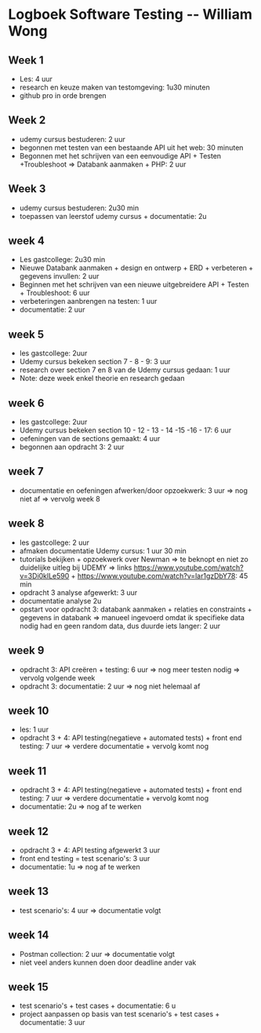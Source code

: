 # Logboek Software Testing -- William Wong
## Week 1 
* Les: 4 uur
* research en keuze maken van testomgeving: 1u30 minuten
* github pro in orde brengen
## Week 2
* udemy cursus bestuderen: 2 uur
* begonnen met testen van een bestaande API uit het web: 30 minuten 
* Begonnen met het schrijven van een eenvoudige API + Testen +Troubleshoot => Databank aanmaken + PHP: 2 uur 
## Week 3
* udemy cursus bestuderen: 2u30 min
* toepassen van leerstof udemy cursus + documentatie: 2u
## week 4
* Les gastcollege: 2u30 min
* Nieuwe Databank aanmaken + design en ontwerp + ERD + verbeteren + gegevens invullen: 2 uur
* Beginnen met het schrijven van een nieuwe uitgebreidere API + Testen + Troubleshoot: 6 uur 
* verbeteringen aanbrengen na testen: 1 uur
* documentatie: 2 uur
## week 5
* les gastcollege: 2uur
* Udemy cursus bekeken section 7 - 8 - 9: 3 uur
* research over section 7 en 8 van de Udemy cursus gedaan: 1 uur
* Note: deze week enkel theorie en research gedaan
## week 6
* les gastcollege: 2uur
* Udemy cursus bekeken section 10 - 12 - 13 - 14 -15 -16 - 17: 6 uur
* oefeningen van de sections gemaakt: 4 uur
* begonnen aan opdracht 3: 2 uur
## week 7
* documentatie en oefeningen afwerken/door opzoekwerk: 3 uur => nog niet af => vervolg week 8
## week 8
* les gastcollege: 2 uur
* afmaken documentatie Udemy cursus: 1 uur 30 min
* tutorials bekijken + opzoekwerk over Newman => te beknopt en niet zo duidelijke uitleg bij UDEMY => links https://www.youtube.com/watch?v=3Di0klLe590 + https://www.youtube.com/watch?v=lar1gzDbY78: 45 min
* opdracht 3 analyse afgewerkt: 3 uur
* documentatie analyse 2u
* opstart voor opdracht 3: databank aanmaken + relaties en constraints + gegevens in databank => manueel ingevoerd omdat ik specifieke data nodig had en geen random data, dus duurde iets langer: 2 uur 
## week 9
* opdracht 3: API creëren + testing: 6 uur => nog meer testen nodig => vervolg volgende week
* opdracht 3: documentatie: 2 uur => nog niet helemaal af
## week 10
* les: 1 uur
* opdracht 3 + 4: API testing(negatieve + automated tests) + front end testing: 7 uur => verdere documentatie + vervolg komt nog
## week 11
* opdracht 3 + 4: API testing(negatieve + automated tests) + front end testing: 7 uur => verdere documentatie + vervolg komt nog
* documentatie: 2u => nog af te werken
## week 12
* opdracht 3 + 4: API testing afgewerkt 3 uur 
* front end testing = test scenario's: 3 uur
* documentatie: 1u => nog af te werken
## week 13
* test scenario's: 4 uur => documentatie volgt
## week 14
* Postman collection: 2 uur => documentatie volgt
* niet veel anders kunnen doen door deadline ander vak
## week 15
* test scenario's + test cases + documentatie: 6 u
* project aanpassen op basis van test scenario's + test cases + documentatie: 3 uur